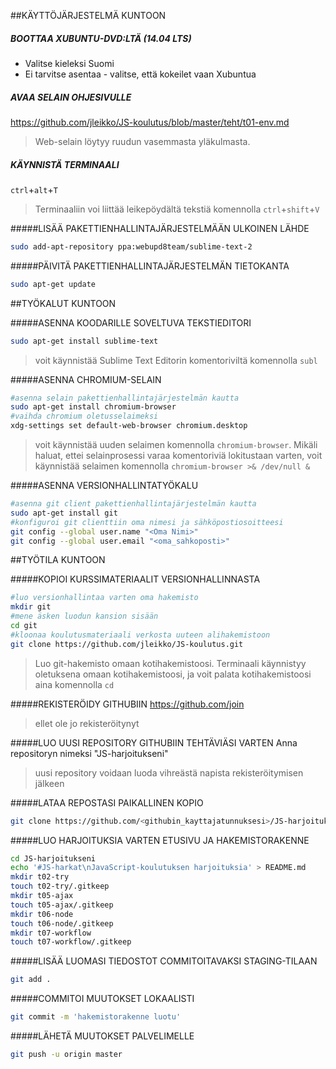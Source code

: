 ##KÄYTTÖJÄRJESTELMÄ KUNTOON

##### BOOTTAA XUBUNTU-DVD:LTÄ (14.04 LTS)
* Valitse kieleksi Suomi
* Ei tarvitse asentaa - valitse, että kokeilet vaan Xubuntua

##### AVAA SELAIN OHJESIVULLE
https://github.com/jleikko/JS-koulutus/blob/master/teht/t01-env.md
> Web-selain löytyy ruudun vasemmasta yläkulmasta.

##### KÄYNNISTÄ TERMINAALI
`ctrl`+`alt`+`T`
> Terminaaliin voi liittää leikepöydältä tekstiä komennolla `ctrl`+`shift`+`V`

#####LISÄÄ PAKETTIENHALLINTAJÄRJESTELMÄÄN ULKOINEN LÄHDE
```sh
sudo add-apt-repository ppa:webupd8team/sublime-text-2
```

#####PÄIVITÄ PAKETTIENHALLINTAJÄRJESTELMÄN TIETOKANTA
```sh
sudo apt-get update
```
##TYÖKALUT KUNTOON

#####ASENNA KOODARILLE SOVELTUVA TEKSTIEDITORI
```sh
sudo apt-get install sublime-text
```
> voit käynnistää Sublime Text Editorin komentoriviltä komennolla `subl`

#####ASENNA CHROMIUM-SELAIN
```sh
#asenna selain pakettienhallintajärjestelmän kautta
sudo apt-get install chromium-browser
#vaihda chromium oletusselaimeksi
xdg-settings set default-web-browser chromium.desktop
```
> voit käynnistää uuden selaimen komennolla `chromium-browser`. Mikäli haluat, ettei selainprosessi varaa komentoriviä lokitustaan varten, voit käynnistää selaimen komennolla `chromium-browser >& /dev/null &`

#####ASENNA VERSIONHALLINTATYÖKALU
```sh
#asenna git client pakettienhallintajärjestelmän kautta
sudo apt-get install git
#konfiguroi git clienttiin oma nimesi ja sähköpostiosoitteesi
git config --global user.name "<Oma Nimi>"
git config --global user.email "<oma_sahkoposti>"
```

##TYÖTILA KUNTOON

#####KOPIOI KURSSIMATERIAALIT VERSIONHALLINNASTA
```sh
#luo versionhallintaa varten oma hakemisto
mkdir git
#mene äsken luodun kansion sisään
cd git
#kloonaa koulutusmateriaali verkosta uuteen alihakemistoon
git clone https://github.com/jleikko/JS-koulutus.git
```
> Luo git-hakemisto omaan kotihakemistoosi. Terminaali käynnistyy oletuksena omaan kotihakemistoosi, ja voit palata kotihakemistoosi aina komennolla `cd`

#####REKISTERÖIDY GITHUBIIN
https://github.com/join
> ellet ole jo rekisteröitynyt

#####LUO UUSI REPOSITORY GITHUBIIN TEHTÄVIÄSI VARTEN
Anna repositoryn nimeksi "JS-harjoitukseni"
> uusi repository voidaan luoda vihreästä napista rekisteröitymisen jälkeen

#####LATAA REPOSTASI PAIKALLINEN KOPIO
```sh
git clone https://github.com/<githubin_kayttajatunnuksesi>/JS-harjoitukseni.git
```

#####LUO HARJOITUKSIA VARTEN ETUSIVU JA HAKEMISTORAKENNE
```sh
cd JS-harjoitukseni
echo '#JS-harkat\nJavaScript-koulutuksen harjoituksia' > README.md
mkdir t02-try
touch t02-try/.gitkeep
mkdir t05-ajax
touch t05-ajax/.gitkeep
mkdir t06-node
touch t06-node/.gitkeep
mkdir t07-workflow
touch t07-workflow/.gitkeep
```

#####LISÄÄ LUOMASI TIEDOSTOT COMMITOITAVAKSI STAGING-TILAAN
```sh
git add .
```

#####COMMITOI MUUTOKSET LOKAALISTI
```sh
git commit -m 'hakemistorakenne luotu'
```

#####LÄHETÄ MUUTOKSET PALVELIMELLE
```sh
git push -u origin master
```
